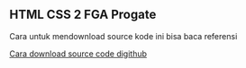 ## HTML CSS 2 FGA Progate

Cara untuk mendownload source kode ini bisa baca referensi

[Cara download source code digithub](https://www.nesabamedia.com/cara-download-file-di-github/)
